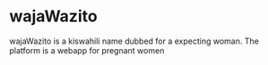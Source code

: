 # wajaWazito

wajaWazito is a kiswahili name dubbed for a expecting woman.
The platform is a webapp for pregnant women
